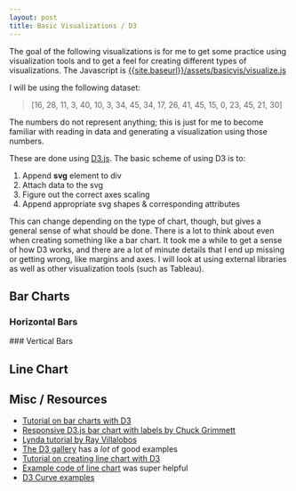 ```yaml
---
layout: post
title: Basic Visualizations / D3
---
```

The goal of the following visualizations is for me to get some practice using visualization tools and to get a feel for creating different types of visualizations. The Javascript is [{{site.baseurl}}/assets/basicvis/visualize.js]({{site.baseurl}}/assets/basicvis/visualize.js)

I will be using the following dataset:
>[16, 28, 11, 3, 40, 10, 3, 34, 45, 34, 17, 26, 41, 45, 15, 0, 23, 45, 21, 30]

The numbers do not represent anything; this is just for me to become familiar with reading in data and generating a visualization using those numbers.

These are done using [D3.js](https://d3js.org/). 
The basic scheme of using D3 is to:
 1. Append **svg** element to div
 2. Attach data to the svg
 3. Figure out the correct axes scaling
 4. Append appropriate svg shapes & corresponding attributes

This can change depending on the type of chart, though, but gives a general sense of what should be done. There is a lot to think about even when creating something like a bar chart. It took me a while to get a sense of how D3 works, and there are a lot of minute details that I end up missing or getting wrong, like margins and axes. I will look at using external libraries as well as other visualization tools (such as Tableau).

## Bar Charts
### Horizontal Bars
<div class="HorizontalBar"></div>
### Vertical Bars
<div class="VerticalBar"></div>

## Line Chart
<div class="LineChart"></div>


## Misc / Resources
 - [Tutorial on bar charts with D3](https://www.pshrmn.com/tutorials/d3/bar-charts/)
 - [Responsive D3.js bar chart with labels by Chuck Grimmett](http://www.cagrimmett.com/til/2016/04/26/responsive-d3-bar-chart.html) 
 - [Lynda tutorial by Ray Villalobos](https://www.lynda.com/D3-js-tutorials/Learning-Data-Visualization-D3-js/594451-2.html?org=williams.edu)
 - [The D3 gallery](https://github.com/d3/d3/wiki/Gallery) has a _lot_ of good examples
 - [Tutorial on creating line chart with D3](https://medium.freecodecamp.org/learn-to-create-a-line-chart-using-d3-js-4f43f1ee716b)
 - [Example code of line chart](https://bl.ocks.org/gordlea/27370d1eea8464b04538e6d8ced39e89) was super helpful
 - [D3 Curve examples](http://bl.ocks.org/d3indepth/b6d4845973089bc1012dec1674d3aff8)

<script src="https://d3js.org/d3.v5.min.js"></script>
<script src="{{site.baseurl}}/assets/basicvis/visualize.js"></script>